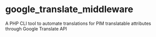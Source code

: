 # google_translate_middleware
A PHP CLI tool to automate translations for PIM translatable attributes through Google Translate API
